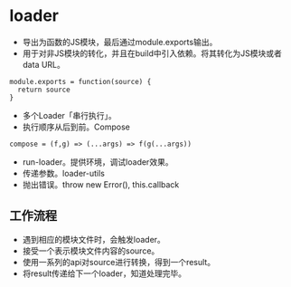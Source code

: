 # loader
- 导出为函数的JS模块，最后通过module.exports输出。
- 用于对非JS模块的转化，并且在build中引入依赖。将其转化为JS模块或者data URL。

```JS
module.exports = function(source) {
  return source
}
```
- 多个Loader「串行执行」。
- 执行顺序从后到前。Compose
```JS
compose = (f,g) => (...args) => f(g(...args))
```

- run-loader。提供环境，调试loader效果。
- 传递参数。loader-utils
- 抛出错误。throw new Error(), this.callback

## 工作流程
- 遇到相应的模块文件时，会触发loader。
- 接受一个表示模块文件内容的source。
- 使用一系列的api对source进行转换，得到一个result。
- 将result传递给下一个loader，知道处理完毕。